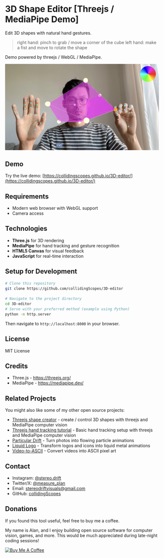 # 3D Shape Editor [Threejs / MediaPipe Demo]

Edit 3D shapes with natural hand gestures.

> right hand: pinch to grab / move a corner of the cube
> left hand: make a fist and move to rotate the shape

Demo powered by threejs / WebGL / MediaPipe.

<img src="demo.png">

## Demo

Try the live demo: [https://collidingscopes.github.io/3D-editor/](https://collidingscopes.github.io/3D-editor/)

## Requirements

- Modern web browser with WebGL support
- Camera access

## Technologies

- **Three.js** for 3D rendering
- **MediaPipe** for hand tracking and gesture recognition
- **HTML5 Canvas** for visual feedback
- **JavaScript** for real-time interaction

## Setup for Development

```bash
# Clone this repository
git clone https://github.com/collidingScopes/3D-editor

# Navigate to the project directory
cd 3D-editor
# Serve with your preferred method (example using Python)
python -m http.server
```

Then navigate to `http://localhost:8000` in your browser.

## License

MIT License

## Credits

- Three.js - https://threejs.org/
- MediaPipe - https://mediapipe.dev/

## Related Projects

You might also like some of my other open source projects:

- [Threejs shape creator](https://collidingScopes.github.io/shape-creator-tutorial) - create / control 3D shapes with threejs and MediaPipe computer vision
- [Threejs hand tracking tutorial](https://collidingScopes.github.io/threejs-handtracking-101) - Basic hand tracking setup with threejs and MediaPipe computer vision
- [Particular Drift](https://collidingScopes.github.io/particular-drift) - Turn photos into flowing particle animations
- [Liquid Logo](https://collidingScopes.github.io/liquid-logo) - Transform logos and icons into liquid metal animations
- [Video-to-ASCII](https://collidingScopes.github.io/ascii) - Convert videos into ASCII pixel art

## Contact

- Instagram: [@stereo.drift](https://www.instagram.com/stereo.drift/)
- Twitter/X: [@measure_plan](https://x.com/measure_plan)
- Email: [stereodriftvisuals@gmail.com](mailto:stereodriftvisuals@gmail.com)
- GitHub: [collidingScopes](https://github.com/collidingScopes)

## Donations

If you found this tool useful, feel free to buy me a coffee. 

My name is Alan, and I enjoy building open source software for computer vision, games, and more. This would be much appreciated during late-night coding sessions!

[![Buy Me A Coffee](https://www.buymeacoffee.com/assets/img/custom_images/yellow_img.png)](https://www.buymeacoffee.com/stereoDrift)